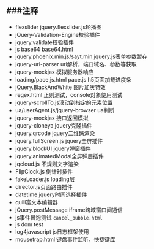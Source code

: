 ###注释
---
* flexslider jquery.flexslider.js轮播图
* jQuery-Validation-Engine校验插件
* jquery.validate校验插件
* js base64 base64.html
* jquery.phoenix.min.js/sayt.min.jquery.js表单参数暂存
* jquery-url-parser url解析，端口域名、参数等获取
* jquery-mockjax 模拟服务器响应
* loading/pace.js.html pace.js h5页面加载进度条
* jQuery.BlackAndWhite 图片加灰特效
* regex.html 正则测试，console对象使用测试
* jquery-scrollTo.js滚动到指定的元素位置
* ua/userAgent.js/jquery-browser ua判断
* jquery-mockjax 接口返回模拟
* jquery-cloneya jquery克隆插件
* jquery.qrcode jquery二维码渲染
* jquery.fullScreen.js jquery全屏插件
* jquery.blockUI jquery弹窗插件
* jquery.animatedModal全屏弹层插件
* jqcloud.js 不规则文字渲染
* FlipClock.js 倒计时插件
* fakeLoader.js loading层
* director.js页面路由插件
* datetime jquery时间选择插件
* quill富文本编辑器
* jQuery.postMessage iframe跨域窗口间通信
* js事件冒泡测试  `cancel_bubble.html`
* js dom test
* log4javascript js日志框架使用
* mousetrap.html 键盘事件监听，快捷键库